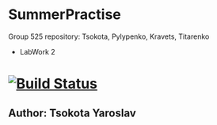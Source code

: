# SummerPractise
Group 525 repository: Tsokota, Pylypenko, Kravets, Titarenko
+ LabWork 2 
# [![Build Status](https://travis-ci.com/tsokota/SummerPractise.svg?branch=LaboratWork2)](https://travis-ci.com/tsokota/SummerPractise)
## Author: Tsokota Yaroslav ##
